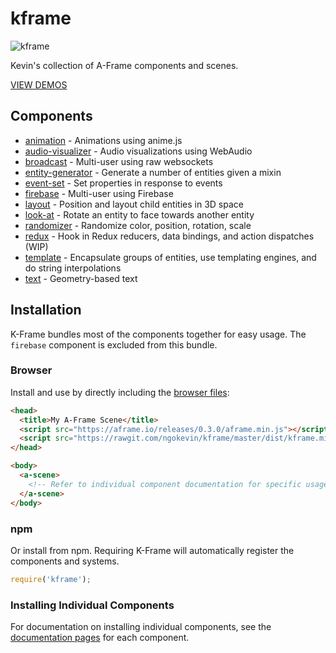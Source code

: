 # kframe

![kframe](https://cloud.githubusercontent.com/assets/674727/15790659/69860590-2987-11e6-9511-65c28e583c6f.png)

Kevin's collection of A-Frame components and scenes.

[VIEW DEMOS](https://ngokevin.github.io/kframe/)

## Components

- [animation](tree/components/animation/) - Animations using anime.js
- [audio-visualizer](tree/components/audio-visualizer/) - Audio visualizations using WebAudio
- [broadcast](tree/components/broadcast/) - Multi-user using raw websockets
- [entity-generator](tree/components/entity-generator/) - Generate a number of entities given a mixin
- [event-set](tree/components/event-set/) - Set properties in response to events
- [firebase](tree/components/firebase/) - Multi-user using Firebase
- [layout](tree/components/layout/) - Position and layout child entities in 3D space
- [look-at](tree/components/look-at/) - Rotate an entity to face towards another entity
- [randomizer](tree/components/randomizer/) - Randomize color, position, rotation, scale
- [redux](tree/components/redux/) - Hook in Redux reducers, data bindings, and action dispatches (WIP)
- [template](tree/components/template/) - Encapsulate groups of entities, use templating engines, and do string interpolations
- [text](tree/components/text/) - Geometry-based text

## Installation

K-Frame bundles most of the components together for easy usage. The `firebase`
component is excluded from this bundle.

### Browser

Install and use by directly including the [browser files](dist):

```html
<head>
  <title>My A-Frame Scene</title>
  <script src="https://aframe.io/releases/0.3.0/aframe.min.js"></script>
  <script src="https://rawgit.com/ngokevin/kframe/master/dist/kframe.min.js"></script>
</head>

<body>
  <a-scene>
    <!-- Refer to individual component documentation for specific usage. -->
  </a-scene>
</body>
```

### npm

Or install from npm. Requiring K-Frame will automatically register the
components and systems.

```js
require('kframe');
```

### Installing Individual Components

For documentation on installing individual components, see the [documentation
pages](#components) for each component.
